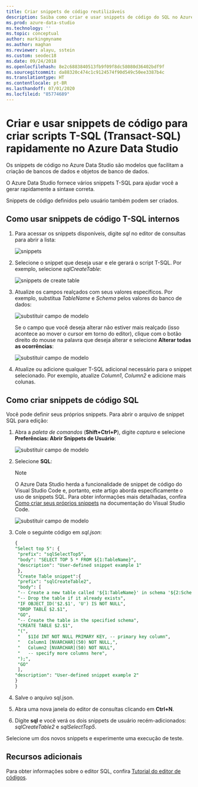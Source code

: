 ```yaml
---
title: Criar snippets de código reutilizáveis
description: Saiba como criar e usar snippets de código do SQL no Azure Data Studio
ms.prod: azure-data-studio
ms.technology: ''
ms.topic: conceptual
author: markingmyname
ms.author: maghan
ms.reviewer: alayu, sstein
ms.custom: seodec18
ms.date: 09/24/2018
ms.openlocfilehash: 8e2c6883840513fb9f09f8dc58080d36402bdf9f
ms.sourcegitcommit: da88320c474c1c9124574f90d549c50ee3387b4c
ms.translationtype: HT
ms.contentlocale: pt-BR
ms.lasthandoff: 07/01/2020
ms.locfileid: "85774689"
---
```

# <a name="create-and-use-code-snippets-to-quickly-create-transact-sql-t-sql-scripts-in-azure-data-studio"></a>Criar e usar snippets de código para criar scripts T-SQL (Transact-SQL) rapidamente no Azure Data Studio

Os snippets de código no Azure Data Studio são modelos que facilitam a criação de bancos de dados e objetos de banco de dados. 

O Azure Data Studio fornece vários snippets T-SQL para ajudar você a gerar rapidamente a sintaxe correta. 

Snippets de código definidos pelo usuário também podem ser criados.

## <a name="using-built-in-t-sql-code-snippets"></a>Como usar snippets de código T-SQL internos

1. Para acessar os snippets disponíveis, digite *sql* no editor de consultas para abrir a lista:

   ![snippets](media/code-snippets/sql-snippets.png)

1. Selecione o snippet que deseja usar e ele gerará o script T-SQL. Por exemplo, selecione *sqlCreateTable*:

   ![snippets de create table](media/code-snippets/create-table.png)

1. Atualize os campos realçados com seus valores específicos. Por exemplo, substitua *TableName* e *Schema* pelos valores do banco de dados:

   ![substituir campo de modelo](media/code-snippets/table-from-snippet.png)

   Se o campo que você deseja alterar não estiver mais realçado (isso acontece ao mover o cursor em torno do editor), clique com o botão direito do mouse na palavra que deseja alterar e selecione **Alterar todas as ocorrências**:

   ![substituir campo de modelo](media/code-snippets/change-all.png)

1. Atualize ou adicione qualquer T-SQL adicional necessário para o snippet selecionado. Por exemplo, atualize *Column1*, *Column2* e adicione mais colunas.


 
## <a name="creating-sql-code-snippets"></a>Como criar snippets de código SQL 

Você pode definir seus próprios snippets. Para abrir o arquivo de snippet SQL para edição:

1. Abra a *paleta de comandos* (**Shift+Ctrl+P**), digite *captura* e selecione **Preferências: Abrir Snippets de Usuário**:

   ![substituir campo de modelo](media/code-snippets/user-snippets.png)

1. Selecione **SQL**:

   > [!NOTE]
   > O Azure Data Studio herda a funcionalidade de snippet de código do Visual Studio Code e, portanto, este artigo aborda especificamente o uso de snippets SQL. Para obter informações mais detalhadas, confira [Como criar seus próprios snippets](https://code.visualstudio.com/docs/editor/userdefinedsnippets) na documentação do Visual Studio Code. 

   ![substituir campo de modelo](media/code-snippets/select-sql.png)

1. Cole o seguinte código em *sql.json*:

   ```sql
   {
   "Select top 5": {
    "prefix": "sqlSelectTop5",
    "body": "SELECT TOP 5 * FROM ${1:TableName}",
    "description": "User-defined snippet example 1"
    },
    "Create Table snippet":{
    "prefix": "sqlCreateTable2",
    "body": [
    "-- Create a new table called '${1:TableName}' in schema '${2:SchemaName}'",
    "-- Drop the table if it already exists",
    "IF OBJECT_ID('$2.$1', 'U') IS NOT NULL",
    "DROP TABLE $2.$1",
    "GO",
    "-- Create the table in the specified schema",
    "CREATE TABLE $2.$1",
    "(",
    "   $1Id INT NOT NULL PRIMARY KEY, -- primary key column",
    "   Column1 [NVARCHAR](50) NOT NULL,",
    "   Column2 [NVARCHAR](50) NOT NULL",
    "   -- specify more columns here",
    ");",
    "GO"
    ],
   "description": "User-defined snippet example 2"
   }
   }
   ```

1. Salve o arquivo sql.json.
1. Abra uma nova janela do editor de consultas clicando em **Ctrl+N**.
2. Digite **sql** e você verá os dois snippets de usuário recém-adicionados: *sqlCreateTable2* e *sqlSelectTop5*.

Selecione um dos novos snippets e experimente uma execução de teste.


## <a name="additional-resources"></a>Recursos adicionais

Para obter informações sobre o editor SQL, confira [Tutorial do editor de códigos](tutorial-sql-editor.md).
